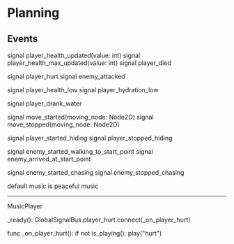 # Planning

## Events

signal player_health_updated(value: int)
signal player_health_max_updated(value: int)
signal player_died

signal player_hurt
signal enemy_attacked

signal player_health_low
signal player_hydration_low

signal player_drank_water

signal move_started(moving_node: Node2D)
signal move_stopped(moving_node: Node2D)

signal player_started_hiding
signal player_stopped_hiding

signal enemy_started_walking_to_start_point
signal enemy_arrived_at_start_point

signal enemy_started_chasing
signal enemy_stopped_chasing




default music is peaceful music

---

MusicPlayer

_ready():
  GlobalSignalBus.player_hurt.connect(_on_player_hurt)


func _on_player_hurt():
  if not is_playing():
    play("hurt")